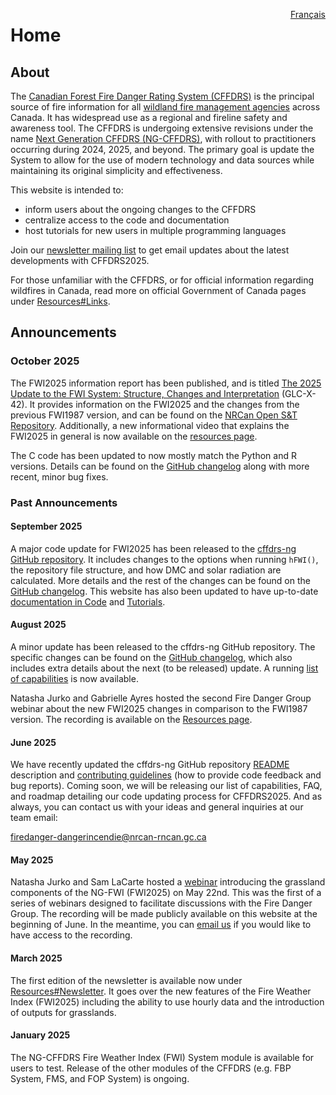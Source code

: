 <a href="https://cffdrs.github.io/website_fr/accueil/" target="_self" style="float: right;"> Français </a>

# Home

## About

The [Canadian Forest Fire Danger Rating System (CFFDRS)](https://natural-resources.canada.ca/our-natural-resources/forests/wildland-fires-insects-disturbances/canadian-forest-fire-danger-rating-system/14470) is the principal source of fire information for all [wildland fire management agencies](https://ciffc.ca/mobilization-stats/member-agencies) across Canada. It has widespread use as a regional and fireline safety and awareness tool. The CFFDRS is undergoing extensive revisions under the name [Next Generation CFFDRS (NG-CFFDRS)](https://ostrnrcan-dostrncan.canada.ca/handle/1845/245411), with rollout to practitioners occurring during 2024, 2025, and beyond. The primary goal is update the System to allow for the use of modern technology and data sources while maintaining its original simplicity and effectiveness.

This website is intended to:

- inform users about the ongoing changes to the CFFDRS
- centralize access to the code and documentation
- host tutorials for new users in multiple programming languages

Join our 
<a href="../resources/#sign-up" target="_self">newsletter mailing list</a> to get email updates about the latest developments with CFFDRS2025.

For those unfamiliar with the CFFDRS, or for official information regarding wildfires in Canada, read more on official Government of Canada pages under 
<a href="../resources/#links" target="_self">Resources#Links</a>.  

## Announcements

### October 2025
The FWI2025 information report has been published, and is titled <a href="../resources/#reports" target="_self">The 2025 Update to the FWI System: Structure, Changes and Interpretation</a> (GLC-X-42). It provides information on the FWI2025 and the changes from the previous FWI1987 version, and can be found on the [NRCan Open S&T Repository](https://ostrnrcan-dostrncan.canada.ca/home). Additionally, a new informational video that explains the FWI2025 in general is now available on the <a href="../resources/#explainers" target="_self">resources page</a>.

The C code has been updated to now mostly match the Python and R versions. Details can be found on the [GitHub changelog](https://github.com/nrcan-cfs-fire/cffdrs-ng/blob/main/CHANGELOG.md#2025-10-02) along with more recent, minor bug fixes.

### Past Announcements

#### September 2025
A major code update for FWI2025 has been released to the [cffdrs-ng GitHub repository](https://github.com/nrcan-cfs-fire/cffdrs-ng). It includes changes to the options when running `hFWI()`, the repository file structure, and how DMC and solar radiation are calculated. More details and the rest of the changes can be found on the [GitHub changelog](https://github.com/nrcan-cfs-fire/cffdrs-ng/blob/main/CHANGELOG.md#2025-09-10). This website has also been updated to have up-to-date <a href="../code" target="_self">documentation in Code</a> and <a href="../tutorials" target="_self">Tutorials</a>.

#### August 2025
A minor update has been released to the cffdrs-ng GitHub repository. The specific changes can be found on the [GitHub changelog](https://github.com/nrcan-cfs-fire/cffdrs-ng/blob/main/CHANGELOG.md#2025-08-22), which also includes extra details about the next (to be released) update. A running <a href="../code/#capabilities" target="_self">list of capabilities</a> is now available.

Natasha Jurko and Gabrielle Ayres hosted the second Fire Danger Group webinar about the new FWI2025 changes in comparison to the FWI1987 version. The recording is available on the <a href="../resources/#seminar-series" target="_self">Resources page</a>.

#### June 2025
We have recently updated the cffdrs-ng GitHub repository [README](https://github.com/nrcan-cfs-fire/cffdrs-ng/tree/main?tab=readme-ov-file#readme) description and [contributing guidelines](https://github.com/nrcan-cfs-fire/cffdrs-ng/blob/main/CONTRIBUTING.md) (how to provide code feedback and bug reports). Coming soon, we will be releasing our list of capabilities, FAQ, and roadmap detailing our code updating process for CFFDRS2025. And as always, you can contact us with your ideas and general inquiries at our team email:
 
[firedanger-dangerincendie@nrcan-rncan.gc.ca](mailto:firedanger-dangerincendie@nrcan-rncan.gc.ca)

#### May 2025
Natasha Jurko and Sam LaCarte hosted a <a href="../resources/#grasslands-in-the-fire-weather-index-system-may-2025" target="_self">webinar</a> introducing the grassland components of the NG-FWI (FWI2025) on May 22nd. This was the first of a series of webinars designed to facilitate discussions with the Fire Danger Group. The recording will be made publicly available on this website at the beginning of June. In the meantime, you can <a href="../contact" target="_self">email us</a> if you would like to have access to the recording.

#### March 2025
The first edition of the newsletter is available now under
<a href="../resources/#newsletter" target="_self"> Resources#Newsletter</a>.
It goes over the new features of the Fire Weather Index (FWI2025) including the ability to use hourly data and the introduction of outputs for grasslands.

#### January 2025
The NG-CFFDRS Fire Weather Index (FWI) System module is available for users to test. Release of the other modules of the CFFDRS (e.g. FBP System, FMS, and FOP System) is ongoing.